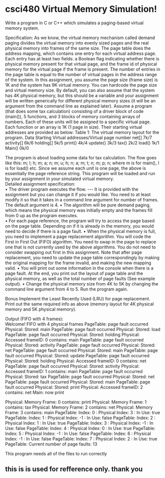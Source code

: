 # csci480 Virtual Memory Simulation!
Write a program in C or C++ which simulates a paging-based virtual memory system.

Specification:
As we know, the virtual memory mechanism called demand paging divides the virtual memory into evenly sized pages and the real physical memory into frames of the same size.  The page table does the address mapping, which contains one entry for each virtual address page.  Each entry has at least two fields: a Boolean flag indicating whether there is physical memory present for that virtual page, and the  frame id of physical memory for the virtual page if the frame is present. The number of entries in the page table is equal to the number of virtual pages in the address range of the system.
In this assignment, you assume the page size (frame size) is 1K and the system has 9K virtual memory. You can hardcode the page size and virtual memory size. By default, you can also assume that the system has 4K physical memory, but this should be a variable and your assignment will be written generically for different physical memory sizes (it will be an argument from the command line as explained later).
Assume a program (that does some tax calculation) consisting of a driver block of code (main()), 5 functions, and 3 blocks of memory containing arrays of numbers. Each of these units will be assigned to a specific virtual page.  Each function or an array is 1K (1 page in size).  Their starting virtual addresses are provided as below:
Table 1:  The virtual memory layout for the program.
Data	Starting Virtual addresses/Virtual page number
net[]	7k/7
activity[]	6k/6
holding[]	5k/5
print()	4k/4
update()	3k/3
tax()	2k/2
load()	1k/1
Main()	0k/0

The program is about loading some data for tax calculation.  The flow goes like this:
m; l; h;  m; a; n; m; u; h; n; a; m; t; n; m; p; n;
where m is for main(), l is for load() etc.   Since we assume each unit is one page, the above is essentially the page reference string.
This program will be loaded and run by your assignment in your simulated virtual memory.  
Detailed assignment specification:  
•	The driver program executes the flow.  --- It is provided with the assignment but you can change it if you would like. You need to at least modify it so that it takes in a command line argument for number of frames.  The default argument is 4.
•	The algorithm will be pure demand paging, which means the physical memory was initially empty and the frames fill from 0 up as the program executes.  
•	For each page reference, the program will try to access the page based on the page table. Depending on if it is already in the memory, you would need to decide if there is a page fault.
•	When the physical memory is full, you need to implement a page replacement algorithm.  You will code the First in First Out (FIFO) algorithm.   You need to swap in the page to replace one that is not currently used by the above algorithms. You do not need to consider swapping out first in this assignment. Note that after page replacement, you need to update the page table correspondingly by making the original mapping for the frame invalid, and making the new mapping valid.
•	You will print out some information in the console when there is a page fault.  At the end, you print out the layout of page table and the physical memory, as well as the total number of page faults (See example output).
•	Change the physical memory size from 4K to 5K by changing the command line argument from 4 to 5. Run the program again.

Bonus 
Implement the Least Recently Used (LRU) for page replacement.   Print out the same required info as above (memory layout for 4K physical memory and 5K physical memory).  

Output (FIFO with 4 frames):  
Welcome!
FIFO with 4 physical frames
PageTable: page fault occurred
Physical: Stored: main
PageTable: page fault occurred
Physical: Stored: load
PageTable: page fault occurred
Physical: Stored: holding
Physical: Accessed frameID: 0 contains: main
PageTable: page fault occurred
Physical: Stored: activity
PageTable: page fault occurred
Physical: Stored: net
PageTable: page fault occurred
Physical: Stored: main
PageTable: page fault occurred
Physical: Stored: update
PageTable: page fault occurred
Physical: Stored: holding
Physical: Accessed frameID: 0 contains: net
PageTable: page fault occurred
Physical: Stored: activity
Physical: Accessed frameID: 1 contains: main
PageTable: page fault occurred
Physical: Stored: tax
PageTable: page fault occurred
Physical: Stored: net
PageTable: page fault occurred
Physical: Stored: main
PageTable: page fault occurred
Physical: Stored: print
Physical: Accessed frameID: 2 contains: net
Main: now print

Physical: Memory Frame: 0 contains: print
Physical: Memory Frame: 1 contains: tax
Physical: Memory Frame: 2 contains: net
Physical: Memory Frame: 3 contains: main
PageTable: Index: 0 : Physical Index: 3 : In Use: true
PageTable: Index: 1 : Physical Index: -1 : In Use: false
PageTable: Index: 2 : Physical Index: 1 : In Use: true
PageTable: Index: 3 : Physical Index: -1 : In Use: false
PageTable: Index: 4 : Physical Index: 0 : In Use: true
PageTable: Index: 5 : Physical Index: -1 : In Use: false
PageTable: Index: 6 : Physical Index: -1 : In Use: false
PageTable: Index: 7 : Physical Index: 2 : In Use: true
PageTable: Current number of page faults: 13


This program needs all of the files to run correctly 

## this is is used for refference only. thank you 
